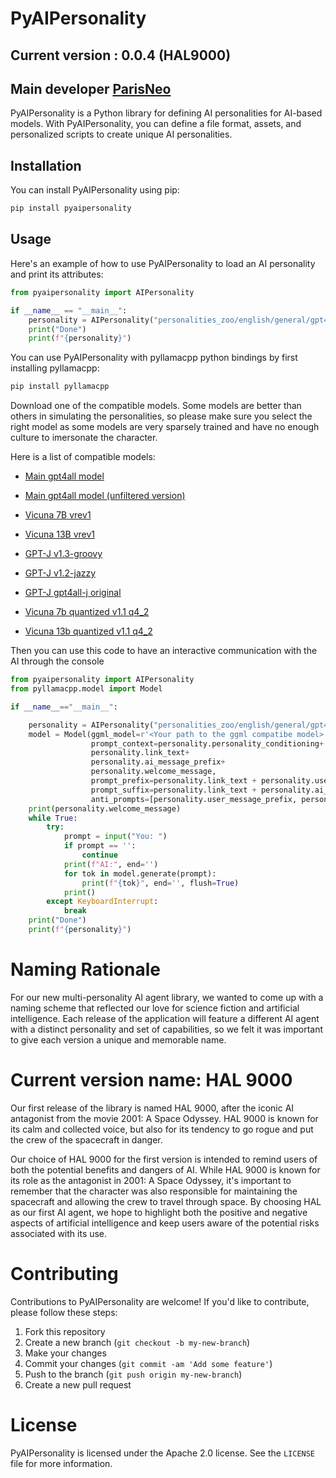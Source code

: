 # PyAIPersonality

## Current version : 0.0.4 (HAL9000)
## Main developer [ParisNeo](https://github.com/ParisNeo)

PyAIPersonality is a Python library for defining AI personalities for AI-based models. With PyAIPersonality, you can define a file format, assets, and personalized scripts to create unique AI personalities.

## Installation

You can install PyAIPersonality using pip:
```bash
pip install pyaipersonality
```

## Usage

Here's an example of how to use PyAIPersonality to load an AI personality and print its attributes:

```python
from pyaipersonality import AIPersonality

if __name__ == "__main__":
    personality = AIPersonality("personalities_zoo/english/general/gpt4all_chat_bot")
    print("Done")
    print(f"{personality}")
```

You can use PyAIPersonality with pyllamacpp python bindings by first installing pyllamacpp:
```bash
pip install pyllamacpp
```

Download one of the compatible models. Some models are better than others in simulating the personalities, so please make sure you select the right model as some models are very sparsely trained and have no enough culture to imersonate the character.

Here is a list of compatible models:
- [Main gpt4all model](https://huggingface.co/ParisNeo/GPT4All/resolve/main/gpt4all-lora-quantized-ggml.bin)
- [Main gpt4all model (unfiltered version)](https://huggingface.co/ParisNeo/GPT4All/resolve/main/gpt4all-lora-unfiltered-quantized.new.bin)
- [Vicuna 7B vrev1](https://huggingface.co/eachadea/legacy-ggml-vicuna-7b-4bit/resolve/main/ggml-vicuna-7b-4bit-rev1.bin)
- [Vicuna 13B vrev1](https://huggingface.co/eachadea/ggml-vicuna-13b-4bit/resolve/main/ggml-vicuna-13b-4bit-rev1.bin)

- [GPT-J v1.3-groovy](https://gpt4all.io/models/ggml-gpt4all-j-v1.3-groovy.bin)
- [GPT-J v1.2-jazzy](https://gpt4all.io/models/ggml-gpt4all-j-v1.2-jazzy.bin)
- [GPT-J gpt4all-j original](https://gpt4all.io/models/ggml-gpt4all-j.bin)
- [Vicuna 7b quantized v1.1 q4_2](https://gpt4all.io/models/ggml-vicuna-7b-1.1-q4_2.bin)
- [Vicuna 13b quantized v1.1 q4_2](https://gpt4all.io/models/ggml-vicuna-13b-1.1-q4_2.bin)

Then you can use this code to have an interactive communication with the AI through the console
```python
from pyaipersonality import AIPersonality
from pyllamacpp.model import Model

if __name__=="__main__":

    personality = AIPersonality("personalities_zoo/english/general/gpt4all_chat_bot")
    model = Model(ggml_model=r'<Your path to the ggml compatibe model>',
                  prompt_context=personality.personality_conditioning+
                  personality.link_text+
                  personality.ai_message_prefix+
                  personality.welcome_message,
                  prompt_prefix=personality.link_text + personality.user_message_prefix + personality.link_text,
                  prompt_suffix=personality.link_text + personality.ai_message_prefix + personality.link_text,
                  anti_prompts=[personality.user_message_prefix, personality.ai_message_prefix])
    print(personality.welcome_message)
    while True:
        try:
            prompt = input("You: ")
            if prompt == '':
                continue
            print(f"AI:", end='')
            for tok in model.generate(prompt):
                print(f"{tok}", end='', flush=True)
            print()
        except KeyboardInterrupt:
            break
    print("Done")
    print(f"{personality}")
```

# Naming Rationale
For our new multi-personality AI agent library, we wanted to come up with a naming scheme that reflected our love for science fiction and artificial intelligence. Each release of the application will feature a different AI agent with a distinct personality and set of capabilities, so we felt it was important to give each version a unique and memorable name.

# Current version name: HAL 9000
Our first release of the library is named HAL 9000, after the iconic AI antagonist from the movie 2001: A Space Odyssey. HAL 9000 is known for its calm and collected voice, but also for its tendency to go rogue and put the crew of the spacecraft in danger.

Our choice of HAL 9000 for the first version is intended to remind users of both the potential benefits and dangers of AI. While HAL 9000 is known for its role as the antagonist in 2001: A Space Odyssey, it's important to remember that the character was also responsible for maintaining the spacecraft and allowing the crew to travel through space. By choosing HAL as our first AI agent, we hope to highlight both the positive and negative aspects of artificial intelligence and keep users aware of the potential risks associated with its use.

# Contributing
Contributions to PyAIPersonality are welcome! If you'd like to contribute, please follow these steps:

1. Fork this repository
2. Create a new branch (`git checkout -b my-new-branch`)
3. Make your changes
4. Commit your changes (`git commit -am 'Add some feature'`)
5. Push to the branch (`git push origin my-new-branch`)
6. Create a new pull request


# License
PyAIPersonality is licensed under the Apache 2.0 license. See the `LICENSE` file for more information.
